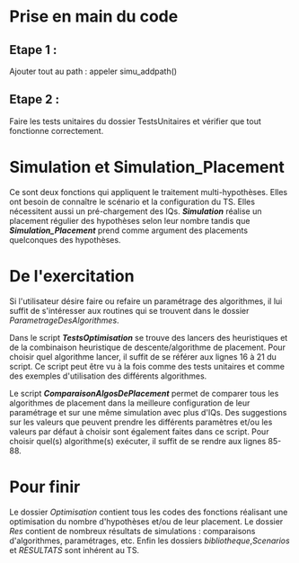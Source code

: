 # Prise en main du code

## Etape 1 :
Ajouter tout au path : appeler simu_addpath()

## Etape 2 : 
Faire les tests unitaires du dossier TestsUnitaires et vérifier que tout fonctionne correctement.

# Simulation et Simulation_Placement 
Ce sont deux fonctions qui appliquent le traitement multi-hypothèses. Elles ont besoin de connaître le scénario et la configuration du TS. Elles nécessitent aussi un pré-chargement des IQs.
***Simulation*** réalise un placement régulier des hypothèses selon leur nombre tandis que ***Simulation_Placement*** prend comme argument des placements quelconques des hypothèses.


# De l'exercitation 

Si l'utilisateur désire faire ou refaire un paramétrage des algorithmes,  il lui suffit de s'intéresser aux routines qui se trouvent dans le dossier *ParametrageDesAlgorithmes*.

Dans le script ***TestsOptimisation*** se trouve des lancers des heuristiques et de la combinaison heuristique de descente/algorithme de placement. Pour choisir quel algorithme lancer, il suffit de se référer aux lignes 16 à 21 du script. Ce script peut être vu à la fois comme des tests unitaires et comme des exemples d'utilisation des différents algorithmes. 

Le script ***ComparaisonAlgosDePlacement*** permet de comparer tous les algorithmes de placement dans la meilleure configuration de leur paramétrage et sur une même simulation 
avec plus d'IQs. Des suggestions sur les valeurs que peuvent prendre les différents paramètres et/ou les valeurs par défaut à choisir sont également faites dans ce script.
Pour choisir quel(s) algorithme(s) exécuter, il suffit de se rendre aux lignes 85-88.  






# Pour finir


Le dossier *Optimisation* contient tous les codes des fonctions réalisant une optimisation du nombre d'hypothèses et/ou de leur placement. 
Le dossier *Res* contient de nombreux résultats de simulations : comparaisons d'algorithmes, paramétrages, etc.
Enfin les dossiers *bibliotheque*,*Scenarios* et *RESULTATS* sont inhérent au TS. 

